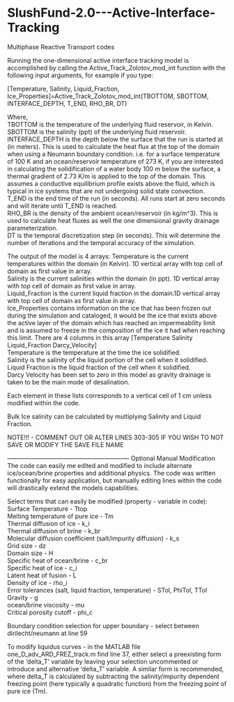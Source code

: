 # SlushFund-2.0---Active-Interface-Tracking
Multiphase Reactive Transport codes

Running the one-dimensional active interface tracking model is accomplished by calling the Active_Track_Zolotov_mod_int function with the following input arguments, for example if you type:

[Temperature, Salinity, Liquid_Fraction, Ice_Properties]=Active_Track_Zolotov_mod_int(TBOTTOM, SBOTTOM, INTERFACE_DEPTH, T_END, RHO_BR, DT)

Where,  
TBOTTOM is the temperature of the underlying fluid reservoir, in Kelvin.  
SBOTTOM is the salinity (ppt) of the underlying fluid reservoir.  
INTERFACE_DEPTH is the depth below the surface that the run is started at (in meters). This is used to calculate the heat flux at the top of the domain when using a Neumann boundary condition. i.e. for a surface temperature of 100 K and an ocean/reservoir temperature of 273 K, if you are interested in calculating the solidification of a water body 100 m below the surface, a thermal gradient of 2.73 K/m is applied to the top of the domain. This assumes a conductive equilibrium profile exists above the fluid, which is typical in ice systems that are not undergoing solid state convection.  
T_END is the end time of the run (in seconds). All runs start at zero seconds and will iterate until T_END is reached.  
RHO_BR is the density of the ambient ocean/reservoir (in kg/m^3). This is used to calculate heat fluxes as well the one dimensional gravity drainage parameterization.  
DT is the temporal discretization step (in seconds). This will determine the number of iterations and the temporal accuracy of the simulation.

The output of the model is 4 arrays:
Temperature is the current temperatures within the domain (in Kelvin). 1D vertical array with top cell of domain as first value in array.  
Salinity is the current salinities within the domain (in ppt). 1D vertical array with top cell of domain as first value in array.  
Liquid_Fraction is the current liquid fraction in the domain.1D vertical array with top cell of domain as first value in array.  
Ice_Properties contains information on the ice that has been frozen out during the simulation and cataloged, it would be the ice that exists above the active layer of the domain which has reached an impermeability limit and is assumed to freeze in the composition of the ice it had when reaching this limit. There are 4 columns in this array [Temperature Salinity Liquid_Fraction Darcy_Velocity]  
Temperature is the temperature at the time the ice solidified.  
Salinity is the salinity of the liquid portion of the cell when it solidified.  
Liquid Fraction is the liquid fraction of the cell when it solidified.  
Darcy Velocity has been set to zero in this model as gravity drainage is taken to be the main mode of desalination.  

Each element in these lists corresponds to a vertical cell of 1 cm unless modified within the code.

Bulk Ice salinity can be calculated by multiplying Salinity and Liquid Fraction.

NOTE!!! - COMMENT OUT OR ALTER LINES 303-305 IF YOU WISH TO NOT SAVE OR MODIFY THE SAVE FILE NAME

————————————————————
Optional Manual Modification
The code can easily me edited and modified to include alternate ice/ocean/brine properties and additional physics. The code was written functionally for easy application, but manually editing lines within the code will drastically extend the models capabilities.

Select terms that can easily be modified (property - variable in code):  
Surface Temperature - Ttop  
Melting temperature of pure ice - Tm  
Thermal diffusion of ice - k_i  
Thermal diffusion of brine - k_br  
Molecular diffusion coefficient (salt/impurity diffusion) - k_s  
Grid size - dz  
Domain size - H  
Specific heat of ocean/brine - c_br  
Specific heat of ice - c_i  
Latent heat of fusion - L  
Density of ice - rho_i  
Error tolerances (salt, liquid fraction, temperature) - STol, PhiTol, TTol  
Gravity - g  
ocean/brine viscosity - mu  
Critical porosity cutoff - phi_c  

Boundary condition selection for upper boundary - select between dirilecht/neumann at line 59

To modify liquidus curves - in the MATLAB file one_D_adv_ARD_FREZ_track.m find line 37, either select a preexisting form of the ‘delta_T’ variable by leaving your selection uncommented or introduce and alternative ‘delta_T’ variable. A similar form is recommended, where delta_T is calculated by subtracting the salinity/impurity dependent freezing point (here typically a quadratic function) from the freezing point of pure ice (Tm).

